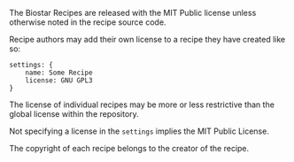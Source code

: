 
The Biostar Recipes are released with the MIT Public license unless otherwise noted in the recipe
source code.

Recipe authors may add their own license to a recipe they have created like so:

    settings: {
        name: Some Recipe
        license: GNU GPL3
    }
    
The license of individual recipes may be more or less restrictive than
the global license within the repository.

Not specifying a license in the `settings` implies the MIT Public License.

The copyright of each recipe belongs to the creator of the recipe.
